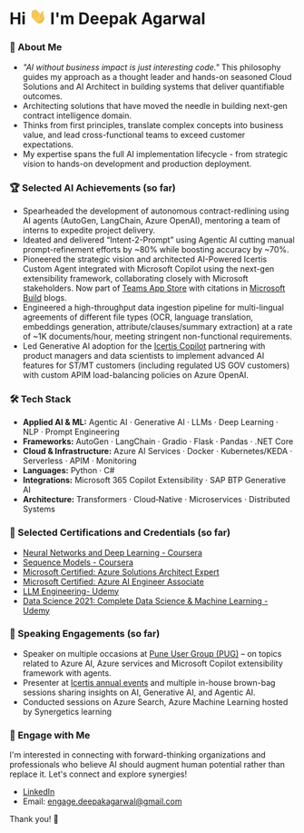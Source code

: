 # Hi <img src="https://raw.githubusercontent.com/ABSphreak/ABSphreak/master/gifs/Hi.gif" width="30px"> I'm Deepak Agarwal

### 🧠 About Me
- _"AI without business impact is just interesting code."_ This philosophy guides my approach as a thought leader and hands-on seasoned Cloud Solutions and AI Architect in building systems that deliver quantifiable outcomes.
- Architecting solutions that have moved the needle in building next-gen contract intelligence domain.
- Thinks from first principles, translate complex concepts into business value, and lead cross-functional teams to exceed customer expectations.
- My expertise spans the full AI implementation lifecycle - from strategic vision to hands-on development and production deployment.

### 🏆 Selected AI Achievements (so far)
- Spearheaded the development of autonomous contract-redlining using AI agents (AutoGen, 
LangChain, Azure OpenAI), mentoring a team of interns to expedite project delivery.
- Ideated and delivered “Intent-2-Prompt” using Agentic AI cutting manual prompt-refinement 
efforts by ~80% while boosting accuracy by ~70%.
- Pioneered the strategic vision and architected AI-Powered Icertis Custom Agent integrated with Microsoft 
Copilot using the next-gen extensibility framework, collaborating closely with Microsoft
stakeholders. Now part of [Teams App Store](https://appsource.microsoft.com/en-us/product/office/WA200006824?tab=Overview) with citations in [Microsoft Build](https://techcommunity.microsoft.com/blog/microsoft365copilotblog/microsoft-build-2025-how-to-create-a-%E2%80%9Cfrontier%E2%80%9D-workplace-powered-by-agents/4414287) blogs.
- Engineered a high-throughput data ingestion pipeline for multi-lingual agreements of different
file types (OCR, language translation, embeddings generation, attribute/clauses/summary
extraction) at a rate of ~1K documents/hour, meeting stringent non-functional requirements.
- Led Generative AI adoption for the [Icertis Copilot](https://www.icertis.com/products/platform/copilot/) partnering with product managers and data 
scientists to implement advanced AI features for ST/MT customers (including regulated US GOV 
customers) with custom APIM load-balancing policies on Azure OpenAI.

### 🛠️ Tech Stack  
- **Applied AI & ML:** Agentic AI · Generative AI · LLMs · Deep Learning · NLP · Prompt Engineering  
- **Frameworks:** AutoGen · LangChain · Gradio · Flask · Pandas · .NET Core  
- **Cloud & Infrastructure:** Azure AI Services · Docker · Kubernetes/KEDA · Serverless · APIM · Monitoring  
- **Languages:** Python · C#  
- **Integrations:** Microsoft 365 Copilot Extensibility · SAP BTP Generative AI  
- **Architecture:** Transformers · Cloud‑Native · Microservices · Distributed Systems

### 🏅 Selected Certifications and Credentials (so far)
- [Neural Networks and Deep Learning - Coursera](https://coursera.org/share/3311775093b6c6c19b6aa13ae8207d2d)
- [Sequence Models - Coursera](https://coursera.org/share/d0caf8aed7bb363250d321bee086cd3e)
- [Microsoft Certified: Azure Solutions Architect Expert](https://learn.microsoft.com/api/credentials/share/en-us/DeepakAgarwal-9396/B883B6C6D84CDB45?sharingId=90395B8FB365FD1F)
- [Microsoft Certified: Azure AI Engineer Associate](https://learn.microsoft.com/api/credentials/share/en-us/DeepakAgarwal-9396/BC30498F4C6F08A?sharingId=90395B8FB365FD1F)
- [LLM Engineering- Udemy](https://www.udemy.com/certificate/UC-4e336544-fd62-4758-887a-e50b01a125b2/)
- [Data Science 2021: Complete Data Science & Machine Learning - Udemy](https://www.udemy.com/certificate/UC-28a85e98-a36d-4f88-952e-8d729a8fa637/)

### 🎤 Speaking Engagements (so far)
- Speaker on multiple occasions at [Pune User Group (PUG)](https://www.linkedin.com/posts/engage-deepakagarwal_microsoftcopilot-ai-microsoftteams-activity-7327378501307666433-Qq_t?utm_source=share&utm_medium=member_desktop&rcm=ACoAAAL1pbsBxk4dCggFunJOfGDiNeS_lAD-NUg) – on topics 
related to Azure AI, Azure services and Microsoft Copilot extensibility framework with agents.
- Presenter at [Icertis annual events](https://www.linkedin.com/posts/engage-deepakagarwal_icertis-collectiveintelligence-icertiscopilot-activity-7291834349908336640-o48V?utm_source=share&utm_medium=member_desktop&rcm=ACoAAAL1pbsBxk4dCggFunJOfGDiNeS_lAD-NUg) and multiple in-house brown-bag sessions sharing insights on AI, 
Generative AI, and Agentic AI.
- Conducted sessions on Azure Search, Azure Machine Learning hosted by Synergetics learning

### 🤝 Engage with Me  

I'm interested in connecting with forward-thinking organizations and professionals who believe AI should augment human potential rather than replace it. Let's connect and explore synergies!

- [LinkedIn](https://www.linkedin.com/in/engage-deepakagarwal/)
- Email: [engage.deepakagarwal@gmail.com](mailto:engage.deepakagarwal@gmail.com)


Thank you! 🙏